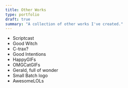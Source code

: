 ```yaml
---
title: Other Works
type: portfolio
draft: true
summary: "A collection of other works I've created."
---
```



- Scriptcast
- Good Witch
- C-trax?
- Good Intentions
- HappyGIFs
- OMGCatGIFs
- Gerald, full of wonder
- Small Batch logo
- AwesomeLOLs


